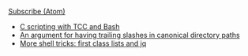 [Subscribe (Atom)](feed.xml)

* [C scripting with TCC and Bash](2024-08-18-c-scripting-with-tcc-and-bash.html)
* [An argument for having trailing slashes in canonical directory paths](2024-09-17-an-argument-for-having-trailing-slashes-in-canonical-directory-paths.html)
* [More shell tricks: first class lists and jq](2025-08-07-first-class-lists-in-shells.html)
